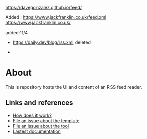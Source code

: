 https://davegonzalez.github.io/feed/


Added :
https://www.jackfranklin.co.uk/feed.xml
https://www.jackfranklin.co.uk/

added:11/4
- https://daily.dev/blog/rss.xml
deleted

-
# About

This is repository hosts the UI and content of an RSS feed reader.

## Links and references

- [How does it work?](https://github.com/osmoscraft/osmosfeed#osmosfeed)
- [File an issue about the template](https://github.com/osmoscraft/osmosfeed-template)
- [File an issue about the tool](https://github.com/osmoscraft/osmosfeed)
- [Lastest documentation](https://github.com/osmoscraft/osmosfeed)
